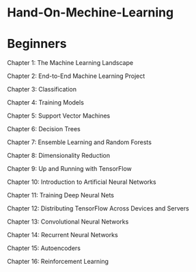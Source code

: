 # Hand-On-Mechine-Learning
# Beginners

Chapter 1: The Machine Learning Landscape

Chapter 2: End-to-End Machine Learning Project

Chapter 3: Classification	

Chapter 4: Training Models

Chapter 5: Support Vector Machines

Chapter 6: Decision Trees

Chapter 7: Ensemble Learning and Random Forests

Chapter 8: Dimensionality Reduction

Chapter 9: Up and Running with TensorFlow 

Chapter 10: Introduction to Artificial Neural Networks 

Chapter 11: Training Deep Neural Nets

Chapter 12: Distributing TensorFlow Across Devices and
Servers

Chapter 13: Convolutional Neural Networks

Chapter 14: Recurrent Neural Networks

Chapter 15: Autoencoders

Chapter 16: Reinforcement Learning
